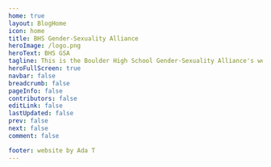 ```yaml
---
home: true
layout: BlogHome
icon: home
title: BHS Gender-Sexuality Alliance
heroImage: /logo.png
heroText: BHS GSA
tagline: This is the Boulder High School Gender-Sexuality Alliance's website.
heroFullScreen: true
navbar: false
breadcrumb: false
pageInfo: false
contributors: false
editLink: false
lastUpdated: false
prev: false
next: false
comment: false

footer: website by Ada T
---
```

